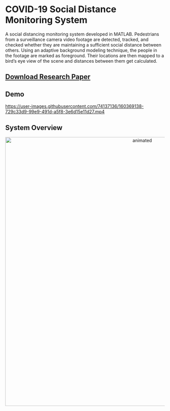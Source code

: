 # COVID-19 Social Distance Monitoring System
A social distancing monitoring system developed in MATLAB. Pedestrians from a surveillance camera video footage are detected, tracked, and checked whether they are maintaining a sufficient social distance between others. Using an adaptive background modeling technique, the people in the footage are marked as foreground. Their locations are then mapped to a bird’s eye view of the scene and distances between them get calculated. 
## [Download Research Paper](https://drive.google.com/uc?export=download&id=1DZcpzx8U7ZjI-6sCbALl8MjQ4DADTPRM)
## Demo
https://user-images.githubusercontent.com/74137136/160369138-729c33d9-99e9-491d-a5f8-3e6d15e11d27.mp4
## System Overview
<p align="center">
  <img src="https://user-images.githubusercontent.com/74137136/154837668-e3da788e-8f5a-4d01-bdbb-03cc467d2191.jpg" alt="animated" width="850"/>
</p>

